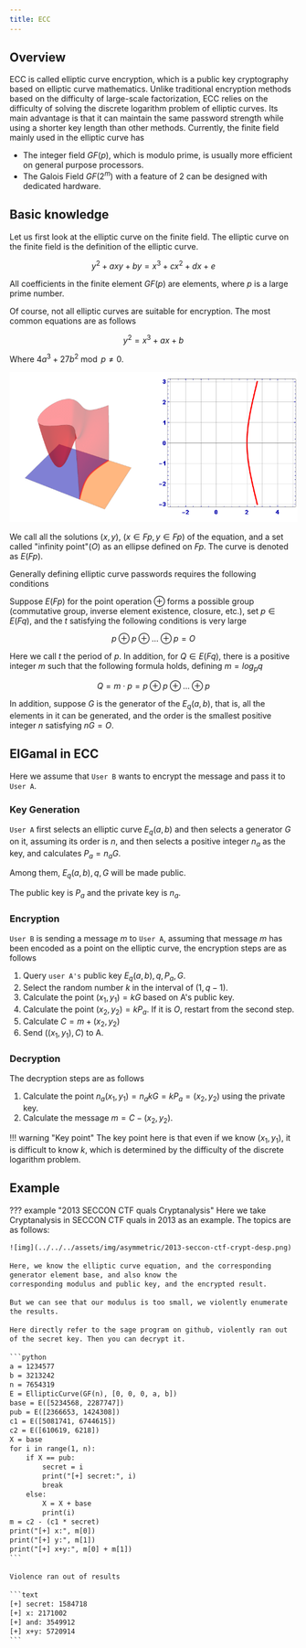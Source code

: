 ```yaml
---
title: ECC
---
```


## Overview

ECC is called elliptic curve encryption, which is a public key cryptography based on elliptic curve mathematics. Unlike
traditional encryption methods based on the difficulty of large-scale factorization, ECC relies on the difficulty of
solving the discrete logarithm problem of elliptic curves. Its main advantage is that it can maintain the same password
strength while using a shorter key length than other methods. Currently, the finite field mainly used in the elliptic
curve has

- The integer field $GF(p)$, which is modulo prime, is usually more efficient on general purpose processors.
- The Galois Field $GF(2^m)$ with a feature of 2 can be designed with dedicated hardware.

## Basic knowledge

Let us first look at the elliptic curve on the finite field. The elliptic curve on the finite field is the definition of
the elliptic curve.

$$y^2+axy+by=x^3+cx^2+dx+e$$

All coefficients in the finite element $GF(p)$ are elements, where $p$ is a large prime number.

Of course, not all elliptic curves are suitable for encryption. The most common equations are as follows

$$y^2=x^3+ax+b$$

Where $4a^3+27b ^ 2 \bmod p \neq 0$.

![curve](../../../assets/img/asymmetric/Curve_Cryptography_fig01.gif)

We call all the solutions $(x, y)$, $(x \in Fp, y \in Fp)$ of the equation, and a set called "infinity point"($O$) as an
ellipse defined on $Fp$. The curve is denoted as $E(Fp)$.

Generally defining elliptic curve passwords requires the following conditions

Suppose $E(Fp)$ for the point operation $\oplus$ forms a possible group (commutative group, inverse element existence,
closure, etc.), set $p \in E(Fq)$, and the $t$ satisfying the following conditions is very large

$$p \oplus p \oplus \ldots \oplus p = O$$

Here we call $t$ the period of $p$. In addition, for $Q \in E(Fq)$, there is a positive integer $m$ such that the
following formula holds, defining $m=log_pq$

$$Q=m \cdot p = p \oplus p \oplus \ldots \oplus p$$

In addition, suppose $G$ is the generator of the $E_q (a,b)$, that is, all the elements in it can be generated, and the
order is the smallest positive integer $n$ satisfying $nG=O$.

## ElGamal in ECC

Here we assume that `User B` wants to encrypt the message and pass it to `User A`.

### Key Generation

`User A` first selects an elliptic curve $E_q (a,b)$ and then selects a generator $G$ on it, assuming its order is $n$,
and then selects a positive integer $n_a$ as the key, and calculates $P_a=n_aG$.

Among them, $E_q(a,b), q,G$ will be made public.

The public key is $P_a$ and the private key is $n_a$.

### Encryption

`User B` is sending a message $m$ to `User A`, assuming that message $m$ has been encoded as a point on the elliptic
curve, the encryption steps are as follows

1. Query `user A's` public key $E_q(a,b), q, P_a,G$.
2. Select the random number $k$ in the interval of $(1, q-1)$.
3. Calculate the point $(x_1,y_1)=kG$ based on A's public key.
4. Calculate the point $(x_2,y_2)=kP_a$. If it is $O$, restart from the second step.
5. Calculate $C=m+(x_2,y_2)$
6. Send $((x_1,y_1),C)$ to A.

### Decryption

The decryption steps are as follows

1. Calculate the point $n_a(x_1,y_1)=n_akG=kP_a=(x_2,y_2)$ using the private key.
2. Calculate the message $m=C-(x_2,y_2)$.

!!! warning "Key point"
    The key point here is that even if we know $(x_1,y_1)$, it is difficult to know $k$, which is determined by the
    difficulty of the discrete logarithm problem.

## Example

??? example "2013 SECCON CTF quals Cryptanalysis"
    Here we take Cryptanalysis in SECCON CTF quals in 2013 as an example. The topics are as follows:

    ![img](../../../assets/img/asymmetric/2013-seccon-ctf-crypt-desp.png)

    Here, we know the elliptic curve equation, and the corresponding generator element base, and also know the 
    corresponding modulus and public key, and the encrypted result.

    But we can see that our modulus is too small, we violently enumerate the results.

    Here directly refer to the sage program on github, violently ran out of the secret key. Then you can decrypt it.

    ```python
    a = 1234577
    b = 3213242
    n = 7654319
    E = EllipticCurve(GF(n), [0, 0, 0, a, b])
    base = E([5234568, 2287747])
    pub = E([2366653, 1424308])
    c1 = E([5081741, 6744615])
    c2 = E([610619, 6218])
    X = base
    for i in range(1, n):
        if X == pub:
            secret = i
            print("[+] secret:", i)
            break
        else:
            X = X + base
            print(i)
    m = c2 - (c1 * secret)
    print("[+] x:", m[0])
    print("[+] y:", m[1])
    print("[+] x+y:", m[0] + m[1])
    ```

    Violence ran out of results
    
    ```text
    [+] secret: 1584718
    [+] x: 2171002
    [+] and: 3549912
    [+] x+y: 5720914
    ```
